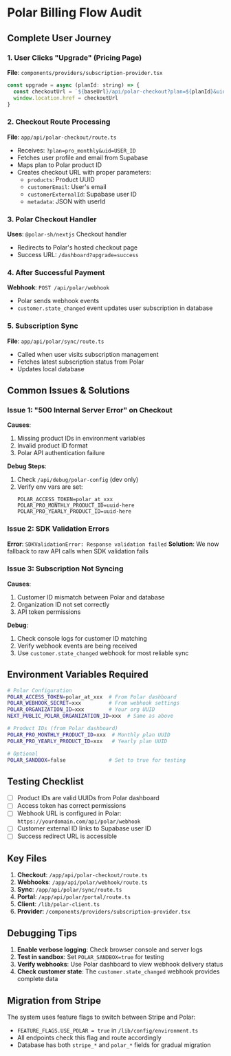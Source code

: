 # Polar Billing Flow Audit

## Complete User Journey

### 1. User Clicks "Upgrade" (Pricing Page)
**File**: `components/providers/subscription-provider.tsx`
```javascript
const upgrade = async (planId: string) => {
  const checkoutUrl = `${baseUrl}/api/polar-checkout?plan=${planId}&uid=${user.id}`
  window.location.href = checkoutUrl
}
```

### 2. Checkout Route Processing
**File**: `app/api/polar-checkout/route.ts`
- Receives: `?plan=pro_monthly&uid=USER_ID`
- Fetches user profile and email from Supabase
- Maps plan to Polar product ID
- Creates checkout URL with proper parameters:
  - `products`: Product UUID
  - `customerEmail`: User's email
  - `customerExternalId`: Supabase user ID
  - `metadata`: JSON with userId

### 3. Polar Checkout Handler
**Uses**: `@polar-sh/nextjs` Checkout handler
- Redirects to Polar's hosted checkout page
- Success URL: `/dashboard?upgrade=success`

### 4. After Successful Payment
**Webhook**: `POST /api/polar/webhook`
- Polar sends webhook events
- `customer.state_changed` event updates user subscription in database

### 5. Subscription Sync
**File**: `app/api/polar/sync/route.ts`
- Called when user visits subscription management
- Fetches latest subscription status from Polar
- Updates local database

## Common Issues & Solutions

### Issue 1: "500 Internal Server Error" on Checkout
**Causes**:
1. Missing product IDs in environment variables
2. Invalid product ID format
3. Polar API authentication failure

**Debug Steps**:
1. Check `/api/debug/polar-config` (dev only)
2. Verify env vars are set:
   ```
   POLAR_ACCESS_TOKEN=polar_at_xxx
   POLAR_PRO_MONTHLY_PRODUCT_ID=uuid-here
   POLAR_PRO_YEARLY_PRODUCT_ID=uuid-here
   ```

### Issue 2: SDK Validation Errors
**Error**: `SDKValidationError: Response validation failed`
**Solution**: We now fallback to raw API calls when SDK validation fails

### Issue 3: Subscription Not Syncing
**Causes**:
1. Customer ID mismatch between Polar and database
2. Organization ID not set correctly
3. API token permissions

**Debug**:
1. Check console logs for customer ID matching
2. Verify webhook events are being received
3. Use `customer.state_changed` webhook for most reliable sync

## Environment Variables Required

```bash
# Polar Configuration
POLAR_ACCESS_TOKEN=polar_at_xxx  # From Polar dashboard
POLAR_WEBHOOK_SECRET=xxx         # From webhook settings
POLAR_ORGANIZATION_ID=xxx        # Your org UUID
NEXT_PUBLIC_POLAR_ORGANIZATION_ID=xxx  # Same as above

# Product IDs (from Polar dashboard)
POLAR_PRO_MONTHLY_PRODUCT_ID=xxx  # Monthly plan UUID
POLAR_PRO_YEARLY_PRODUCT_ID=xxx   # Yearly plan UUID

# Optional
POLAR_SANDBOX=false              # Set to true for testing
```

## Testing Checklist

- [ ] Product IDs are valid UUIDs from Polar dashboard
- [ ] Access token has correct permissions
- [ ] Webhook URL is configured in Polar: `https://yourdomain.com/api/polar/webhook`
- [ ] Customer external ID links to Supabase user ID
- [ ] Success redirect URL is accessible

## Key Files

1. **Checkout**: `/app/api/polar-checkout/route.ts`
2. **Webhooks**: `/app/api/polar/webhook/route.ts`
3. **Sync**: `/app/api/polar/sync/route.ts`
4. **Portal**: `/app/api/polar/portal/route.ts`
5. **Client**: `/lib/polar-client.ts`
6. **Provider**: `/components/providers/subscription-provider.tsx`

## Debugging Tips

1. **Enable verbose logging**: Check browser console and server logs
2. **Test in sandbox**: Set `POLAR_SANDBOX=true` for testing
3. **Verify webhooks**: Use Polar dashboard to view webhook delivery status
4. **Check customer state**: The `customer.state_changed` webhook provides complete data

## Migration from Stripe

The system uses feature flags to switch between Stripe and Polar:
- `FEATURE_FLAGS.USE_POLAR = true` in `/lib/config/environment.ts`
- All endpoints check this flag and route accordingly
- Database has both `stripe_*` and `polar_*` fields for gradual migration
